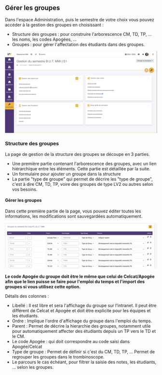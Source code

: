## Gérer les groupes

Dans l'espace Administration, puis le semestre de votre choix vous pouvez accéder à la gestion des groupes en choisissant :

- Structure des groupes : pour construire l'arborescence CM, TD, TP, ... les noms, les codes Apogées, ...
- Groupes : pour gérer l'affectation des étudiants dans des groupes.

![Affichage d'un semestre en administration](images/page_semestre.png)

### Structure des groupes

La page de gestion de la structure des groupes se découpe en 3 parties.

- Une première partie contenant l'arborescence des groupes, avec un lien hiérarchique entre les éléments. Cette partie est détaillée par la suite.
- Un formulaire pour ajouter un groupe dans la structure
- La partie "type de groupe" qui permet de décrire les "type de groupe", c'est à dire CM, TD, TP, voire des groupes de type LV2 ou autres selon vos besoins.

#### Gérer les groupes

Dans cette première partie de la page, vous pouvez éditer toutes les informations, les modifications sont sauvegardées automatiquement. 

![Gérer les groupes](images/groupes_partie_1.png)

**Le code Apogée du groupe doit être le même que celui de Celcat/Apogée afin que le lien puisse se faire pour l'emploi du temps et l'import des groupes si vous utilisez cette option.**

Détails des colonnes :
- Libellé : Il est libre et sera l'affichage du groupe sur l'intranet. Il peut être différent de Celcat et Apogée et doit être explicite pour les équipes et les étudiants.
- Ordre : Implique l'ordre d'affichage du groupe dans l'emploi du temps.
- Parent : Permet de décrire la hierarchie des groupes, notamment utile pour automatiquement affecter des étudiants depuis un TP vers le TD et le CM.
- Le code Apogée : qui doit correspondre au code saisi dans Apogée/Celcat
- Type de groupe : Permet de définir si c'est du CM, TD, TP, ... Permet de regrouper les groupes dans le trombinoscope.
- Le parcours le cas échéant, pour filtrer la saisie des notes, les étudiants, ... selon les groupes.
